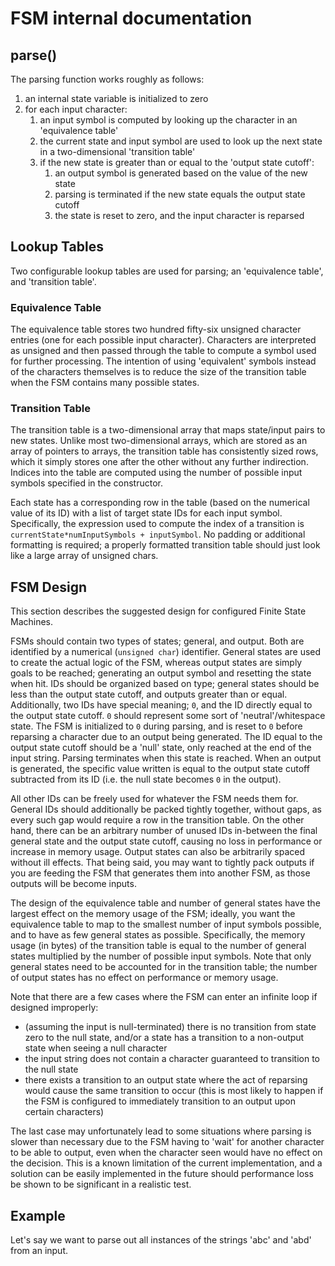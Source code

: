 # FSM internal documentation

## parse()
The parsing function works roughly as follows:
1. an internal state variable is initialized to zero
2. for each input character:
	1. an input symbol is computed by looking up the character in an 'equivalence table'
	2. the current state and input symbol are used to look up the next state in a two-dimensional 'transition table'
	3. if the new state is greater than or equal to the 'output state cutoff':
		1. an output symbol is generated based on the value of the new state
		2. parsing is terminated if the new state equals the output state cutoff
		3. the state is reset to zero, and the input character is reparsed

## Lookup Tables
Two configurable lookup tables are used for parsing; an 'equivalence table', and 'transition table'.

### Equivalence Table
The equivalence table stores two hundred fifty-six unsigned character entries (one for each possible input character).
Characters are interpreted as unsigned and then passed through the table to compute a symbol used for further processing.
The intention of using 'equivalent' symbols instead of the characters themselves is to reduce the size of the transition table when the FSM contains many possible states.

### Transition Table
The transition table is a two-dimensional array that maps state/input pairs to new states.
Unlike most two-dimensional arrays, which are stored as an array of pointers to arrays, the transition table has consistently sized rows, which it simply stores one after the other without any further indirection.
Indices into the table are computed using the number of possible input symbols specified in the constructor.

Each state has a corresponding row in the table (based on the numerical value of its ID) with a list of target state IDs for each input symbol.
Specifically, the expression used to compute the index of a transition is `currentState*numInputSymbols + inputSymbol`.
No padding or additional formatting is required; a properly formatted transition table should just look like a large array of unsigned chars.

## FSM Design
This section describes the suggested design for configured Finite State Machines.

FSMs should contain two types of states; general, and output. Both are identified by a numerical (`unsigned char`) identifier.
General states are used to create the actual logic of the FSM, whereas output states are simply goals to be reached; generating an output symbol and resetting the state when hit.
IDs should be organized based on type; general states should be less than the output state cutoff, and outputs greater than or equal.
Additionally, two IDs have special meaning; `0`, and the ID directly equal to the output state cutoff.
`0` should represent some sort of 'neutral'/whitespace state. The FSM is initialized to `0` during parsing, and is reset to `0` before reparsing a character due to an output being generated.
The ID equal to the output state cutoff should be a 'null' state, only reached at the end of the input string. Parsing terminates when this state is reached.
When an output is generated, the specific value written is equal to the output state cutoff subtracted from its ID (i.e. the null state becomes `0` in the output).

All other IDs can be freely used for whatever the FSM needs them for. General IDs should additionally be packed tightly together, without gaps, as every such gap would require a row in the transition table.
On the other hand, there can be an arbitrary number of unused IDs in-between the final general state and the output state cutoff, causing no loss in performance or increase in memory usage.
Output states can also be arbitrarily spaced without ill effects. That being said, you may want to tightly pack outputs if you are feeding the FSM that generates them into another FSM, as those outputs will be become inputs.

The design of the equivalence table and number of general states have the largest effect on the memory usage of the FSM; ideally, you want the equivalence table to map to the smallest number of input symbols possible, and to have as few general states as possible.
Specifically, the memory usage (in bytes) of the transition table is equal to the number of general states multiplied by the number of possible input symbols.
Note that only general states need to be accounted for in the transition table; the number of output states has no effect on performance or memory usage.

Note that there are a few cases where the FSM can enter an infinite loop if designed improperly:
- (assuming the input is null-terminated) there is no transition from state zero to the null state, and/or a state has a transition to a non-output state when seeing a null character
- the input string does not contain a character guaranteed to transition to the null state
- there exists a transition to an output state where the act of reparsing would cause the same transition to occur (this is most likely to happen if the FSM is configured to immediately transition to an output upon certain characters)

The last case may unfortunately lead to some situations where parsing is slower than necessary due to the FSM having to 'wait' for another character to be able to output, even when the character seen would have no effect on the decision. This is a known limitation of the current implementation, and a solution can be easily implemented in the future should performance loss be shown to be significant in a realistic test.

## Example
Let's say we want to parse out all instances of the strings 'abc' and 'abd' from an input.